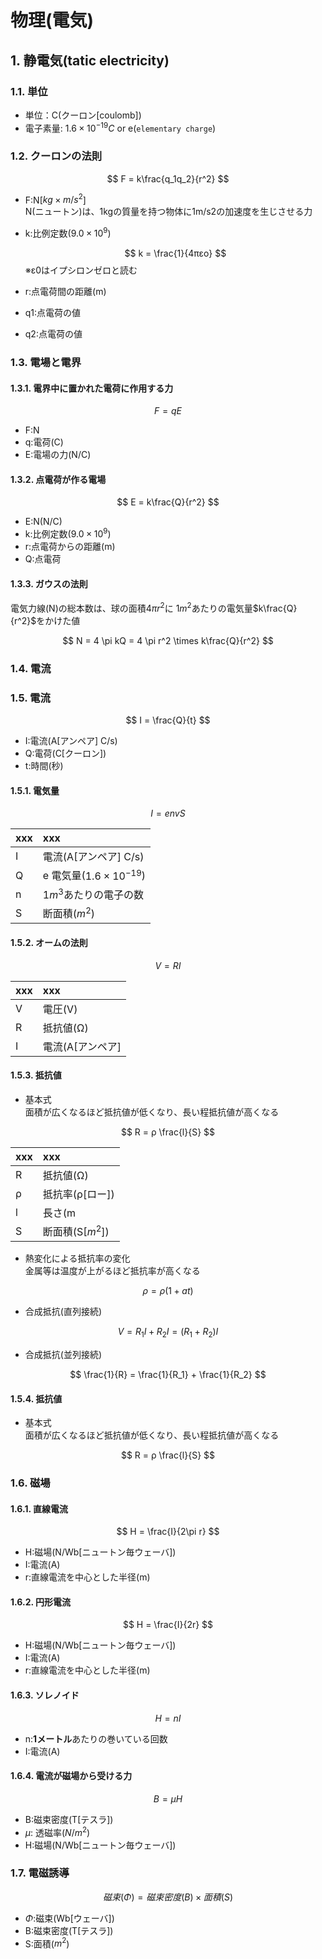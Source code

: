 # 物理(電気)

## 1. 静電気(tatic electricity)

### 1.1. 単位

- 単位：C(クーロン[coulomb])
- 電子素量: $1.6 \times 10^{-19} C$ or e(`elementary charge`)

### 1.2. クーロンの法則

$$
F = k\frac{q_1q_2}{r^2}
$$

- F:N[$kg \times m/s^2$]  
  N(ニュートン)は、1kgの質量を持つ物体に1m/s2の加速度を生じさせる力
- k:比例定数($9.0\times10^{9}$)

  $$
  k = \frac{1}{4πεo}
  $$
  ※ε0はイプシロンゼロと読む

- r:点電荷間の距離(m)
- q1:点電荷の値
- q2:点電荷の値

### 1.3. 電場と電界

#### 1.3.1. 電界中に置かれた電荷に作用する力

$$
F = qE
$$

- F:N
- q:電荷(C)
- E:電場の力(N/C)

#### 1.3.2. 点電荷が作る電場

$$
E = k\frac{Q}{r^2}
$$

- E:N(N/C)
- k:比例定数($9.0\times10^{9}$)
- r:点電荷からの距離(m)
- Q:点電荷

#### 1.3.3. ガウスの法則

電気力線(N)の総本数は、球の面積$4 \pi r^2$に $1m^2$あたりの電気量$k\frac{Q}{r^2}$をかけた値

$$
N = 4 \pi kQ = 4 \pi r^2 \times k\frac{Q}{r^2}
$$

### 1.4. 電流

### 1.5. 電流

$$
I = \frac{Q}{t}
$$

- I:電流(A[アンペア] C/s)
- Q:電荷(C[クーロン])
- t:時間(秒)

#### 1.5.1. 電気量

$$
I = envS
$$

| xxx | xxx                             |
| :-- | :------------------------------ |
| I   | 電流(A[アンペア] C/s)           |
| Q   | e 電気量($1.6 \times 10^{-19}$) |
| n   | $1m^3$あたりの電子の数          |
| S   | 断面積($m^{2}$)                 |

#### 1.5.2. オームの法則

$$
V = RI
$$

| xxx | xxx              |
| :-- | :--------------- |
| V   | 電圧(V)          |
| R   | 抵抗値(Ω)        |
| I   | 電流(A[アンペア] |

#### 1.5.3. 抵抗値

- 基本式  
  面積が広くなるほど抵抗値が低くなり、長い程抵抗値が高くなる

$$
R = ρ \frac{l}{S}
$$

| xxx | xxx              |
| :-- | :--------------- |
| R   | 抵抗値(Ω)        |
| ρ   | 抵抗率(ρ[ロー])  |
| l   | 長さ(m           |
| S   | 断面積(S[$m^2$]) |

- 熱変化による抵抗率の変化  
  金属等は温度が上がるほど抵抗率が高くなる

$$
ρ = ρ(1+at)
$$

- 合成抵抗(直列接続)

$$
V = R_{1} I + R_{2} I = ( R_{1} + R_{2} ) I
$$

- 合成抵抗(並列接続)

$$
\frac{1}{R} = \frac{1}{R_1} + \frac{1}{R_2}
$$

#### 1.5.4. 抵抗値

- 基本式  
  面積が広くなるほど抵抗値が低くなり、長い程抵抗値が高くなる

$$
R = ρ \frac{l}{S}
$$

### 1.6. 磁場
#### 1.6.1. 直線電流

$$
H = \frac{I}{2\pi r}
$$

- H:磁場(N/Wb[ニュートン毎ウェーバ])
- I:電流(A)
- r:直線電流を中心とした半径(m)

#### 1.6.2. 円形電流

$$
H = \frac{I}{2r}
$$

- H:磁場(N/Wb[ニュートン毎ウェーバ])
- I:電流(A)
- r:直線電流を中心とした半径(m)

#### 1.6.3. ソレノイド

$$
H = nI
$$

- n:**1メートル**あたりの巻いている回数
- I:電流(A)

#### 1.6.4. 電流が磁場から受ける力

$$
B = \mu H
$$


- B:磁束密度(T[テスラ])
- $\mu$: 透磁率($N/m^2$)
- H:磁場(N/Wb[ニュートン毎ウェーバ])

### 1.7. 電磁誘導

$$
磁束(\Phi) = 磁束密度(B) \times 面積(S) 
$$

- $\Phi$:磁束(Wb[ウェーバ])
- B:磁束密度(T[テスラ])
- S:面積($m^2$)

